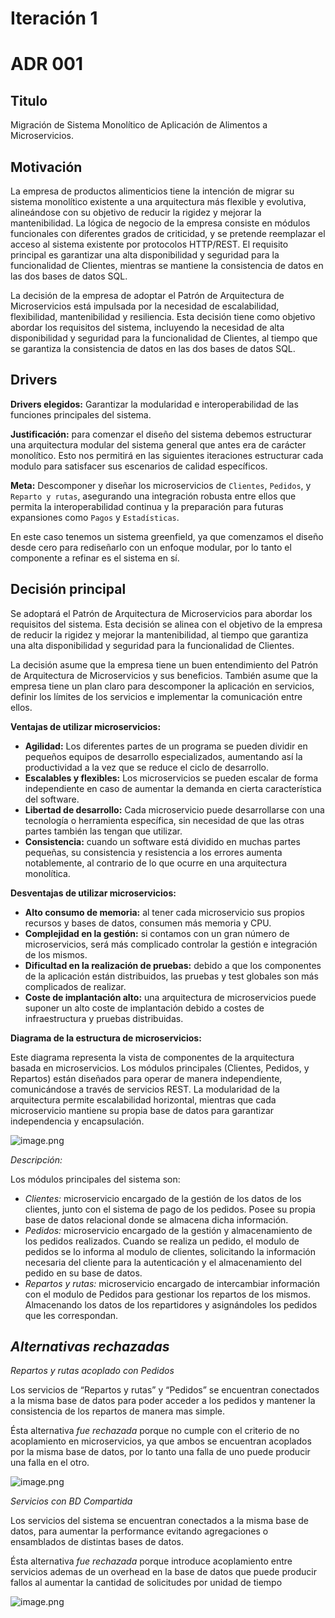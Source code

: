# Iteración 1

# **ADR 001**

## **Titulo**

Migración de Sistema Monolítico de Aplicación de Alimentos a Microservicios.

## **Motivación**

La empresa de productos alimenticios tiene la intención de migrar su sistema monolítico existente a una arquitectura más flexible y evolutiva, alineándose con su objetivo de reducir la rigidez y mejorar la mantenibilidad. La lógica de negocio de la empresa consiste en módulos funcionales con diferentes grados de criticidad, y se pretende reemplazar el acceso al sistema existente por protocolos HTTP/REST. El requisito principal es garantizar una alta disponibilidad y seguridad para la funcionalidad de Clientes, mientras se mantiene la consistencia de datos en las dos bases de datos SQL.

La decisión de la empresa de adoptar el Patrón de Arquitectura de Microservicios está impulsada por la necesidad de escalabilidad, flexibilidad, mantenibilidad y resiliencia. Esta decisión tiene como objetivo abordar los requisitos del sistema, incluyendo la necesidad de alta disponibilidad y seguridad para la funcionalidad de Clientes, al tiempo que se garantiza la consistencia de datos en las dos bases de datos SQL.

## **Drivers**

**Drivers elegidos:** Garantizar la modularidad e interoperabilidad de las funciones principales del sistema.

**Justificación:** para comenzar el diseño del sistema debemos estructurar una arquitectura modular del sistema general que antes era de carácter monolítico. Esto nos permitirá en las siguientes iteraciones estructurar cada modulo para satisfacer sus escenarios de calidad específicos.

**Meta:** Descomponer y diseñar los microservicios de `Clientes`, `Pedidos`, y `Reparto y rutas`, asegurando una integración robusta entre ellos que permita la interoperabilidad continua y la preparación para futuras expansiones como `Pagos` y `Estadísticas`.

En este caso tenemos un sistema greenfield, ya que comenzamos el diseño desde cero para rediseñarlo con un enfoque modular, por lo tanto el componente a refinar es el sistema en sí.

## **Decisión principal**

Se adoptará el Patrón de Arquitectura de Microservicios para abordar los requisitos del sistema. Esta decisión se alinea con el objetivo de la empresa de reducir la rigidez y mejorar la mantenibilidad, al tiempo que garantiza una alta disponibilidad y seguridad para la funcionalidad de Clientes⁠.

La decisión asume que la empresa tiene un buen entendimiento del Patrón de Arquitectura de Microservicios y sus beneficios. También asume que la empresa tiene un plan claro para descomponer la aplicación en servicios, definir los límites de los servicios e implementar la comunicación entre ellos⁠.

**Ventajas de utilizar microservicios:**

- **Agilidad:** Los diferentes partes de un programa se pueden dividir en pequeños equipos de desarrollo especializados, aumentando así la productividad a la vez que se reduce el ciclo de desarrollo.
- **Escalables y flexibles:** Los microservicios se pueden escalar de forma independiente en caso de aumentar la demanda en cierta característica del software.
- **Libertad de desarrollo:** Cada microservicio puede desarrollarse con una tecnología o herramienta específica, sin necesidad de que las otras partes también las tengan que utilizar.
- **Consistencia:** cuando un software está dividido en muchas partes pequeñas, su consistencia y resistencia a los errores aumenta notablemente, al contrario de lo que ocurre en una arquitectura monolítica.

**Desventajas de utilizar microservicios:**

- **Alto consumo de memoria:** al tener cada microservicio sus propios recursos y bases de datos, consumen más memoria y CPU.
- **Complejidad en la gestión:** si contamos con un gran número de microservicios, será más complicado controlar la gestión e integración de los mismos.
- **Dificultad en la realización de pruebas:** debido a que los componentes de la aplicación están distribuidos, las pruebas y test globales son más complicados de realizar.
- **Coste de implantación alto:** una arquitectura de microservicios puede suponer un alto coste de implantación debido a costes de infraestructura y pruebas distribuidas.

**Diagrama de la estructura de microservicios:**

Este diagrama representa la vista de componentes de la arquitectura basada en microservicios. Los módulos principales (Clientes, Pedidos, y Repartos) están diseñados para operar de manera independiente, comunicándose a través de servicios REST. La modularidad de la arquitectura permite escalabilidad horizontal, mientras que cada microservicio mantiene su propia base de datos para garantizar independencia y encapsulación.

![image.png](images/image.png)

*Descripción:*

Los módulos principales del sistema son:

- *Clientes:* microservicio encargado de la gestión de los datos de los clientes, junto con el sistema de pago de los pedidos. Posee su propia base de datos relacional donde se almacena dicha información.
- *Pedidos:* microservicio encargado de la gestión y almacenamiento de los pedidos realizados. Cuando se realiza un pedido, el modulo de pedidos se lo informa al modulo de clientes, solicitando la información necesaria del cliente para la autenticación y el almacenamiento del pedido en su base de datos.
- *Repartos y rutas:* microservicio encargado de intercambiar información con el modulo de Pedidos para gestionar los repartos de los mismos. Almacenando los datos de los repartidores y asignándoles los pedidos que les correspondan.

## *Alternativas rechazadas*

*Repartos y rutas acoplado con Pedidos*

Los servicios de “Repartos y rutas” y “Pedidos” se encuentran conectados a la misma base de datos para poder acceder a los pedidos y mantener la consistencia de los repartos de manera mas simple.

Ésta alternativa *fue rechazada* porque no cumple con el criterio de no acoplamiento en microservicios, ya que ambos se encuentran acoplados por la misma base de datos, por lo tanto una falla de uno puede producir una falla en el otro.

![image.png](images/image%201.png)

*Servicios con BD Compartida*

Los servicios del sistema se encuentran conectados a la misma base de datos, para aumentar la performance evitando agregaciones o ensamblados de distintas bases de datos.

Ésta alternativa *fue rechazada* porque introduce acoplamiento entre servicios ademas de un overhead en la base de datos que puede producir fallos al aumentar la cantidad de solicitudes por unidad de tiempo

![image.png](images/image%202.png)


